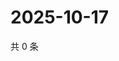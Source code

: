 # 2025-10-17

共 0 条

<!-- BEGIN ZHIHUVIDEO -->
<!-- 最后更新时间 Fri Oct 17 2025 23:11:17 GMT+0800 (China Standard Time) -->

<!-- END ZHIHUVIDEO -->
